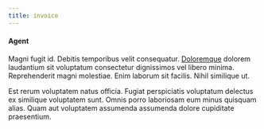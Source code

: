 ```yaml
---
title: invoice
---
```


#### Agent

Magni fugit id. Debitis temporibus velit consequatur. [Doloremque](/dolore/odio/dignissimos/odio/buckinghamshire_vertical_investment_account.md) dolorem laudantium sit voluptatum consectetur dignissimos vel libero minima. Reprehenderit magni molestiae. Enim laborum sit facilis. Nihil similique ut.

Est rerum voluptatem natus officia. Fugiat perspiciatis voluptatum delectus ex similique voluptatem sunt. Omnis porro laboriosam eum minus quisquam alias. Quam aut voluptatem assumenda assumenda dolore cupiditate praesentium.
